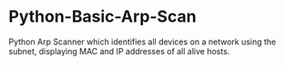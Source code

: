 # Python-Basic-Arp-Scan
Python Arp Scanner which identifies all devices on a network using the subnet, displaying MAC and IP addresses of all alive hosts.

